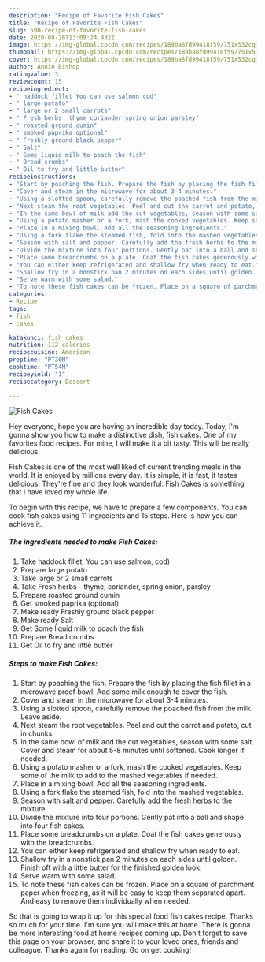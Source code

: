 ```yaml
---
description: "Recipe of Favorite Fish Cakes"
title: "Recipe of Favorite Fish Cakes"
slug: 590-recipe-of-favorite-fish-cakes
date: 2020-08-26T13:09:24.432Z
image: https://img-global.cpcdn.com/recipes/189ba8fd99418f59/751x532cq70/fish-cakes-recipe-main-photo.jpg
thumbnail: https://img-global.cpcdn.com/recipes/189ba8fd99418f59/751x532cq70/fish-cakes-recipe-main-photo.jpg
cover: https://img-global.cpcdn.com/recipes/189ba8fd99418f59/751x532cq70/fish-cakes-recipe-main-photo.jpg
author: Annie Bishop
ratingvalue: 3
reviewcount: 15
recipeingredient:
- " haddock fillet You can use salmon cod"
- " large potato"
- " large or 2 small carrots"
- " Fresh herbs  thyme coriander spring onion parsley"
- " roasted ground cumin"
- " smoked paprika optional"
- " Freshly ground black pepper"
- " Salt"
- " Some liquid milk to poach the fish"
- " Bread crumbs"
- " Oil to fry and little butter"
recipeinstructions:
- "Start by poaching the fish. Prepare the fish by placing the fish fillet in a microwave proof bowl. Add some milk enough to cover the fish."
- "Cover and steam in the microwave for about 3-4 minutes."
- "Using a slotted spoon, carefully remove the poached fish from the milk. Leave aside."
- "Next steam the root vegetables. Peel and cut the carrot and potato, cut in chunks."
- "In the same bowl of milk add the cut vegetables, season with some salt. Cover and steam for about 5-8 minutes until softened. Cook longer if needed."
- "Using a potato masher or a fork, mash the cooked vegetables. Keep some of the milk to add to the mashed vegetables if needed."
- "Place in a mixing bowl. Add all the seasoning ingredients."
- "Using a fork flake the steamed fish, fold into the mashed vegetables."
- "Season with salt and pepper. Carefully add the fresh herbs to the mixture."
- "Divide the mixture into four portions. Gently pat into a ball and shape into four fish cakes."
- "Place some breadcrumbs on a plate. Coat the fish cakes generously with the breadcrumbs."
- "You can either keep refrigerated and shallow fry when ready to eat."
- "Shallow fry in a nonstick pan 2 minutes on each sides until golden. Finish off with a little butter for the finished golden look."
- "Serve warm with some salad."
- "To note these fish cakes can be frozen. Place on a square of parchment paper when freezing, as it will be easy to keep them separated apart. And easy to remove them individually when needed."
categories:
- Recipe
tags:
- fish
- cakes

katakunci: fish cakes 
nutrition: 112 calories
recipecuisine: American
preptime: "PT30M"
cooktime: "PT54M"
recipeyield: "1"
recipecategory: Dessert

---
```



![Fish Cakes](https://img-global.cpcdn.com/recipes/189ba8fd99418f59/751x532cq70/fish-cakes-recipe-main-photo.jpg)

Hey everyone, hope you are having an incredible day today. Today, I'm gonna show you how to make a distinctive dish, fish cakes. One of my favorites food recipes. For mine, I will make it a bit tasty. This will be really delicious.



Fish Cakes is one of the most well liked of current trending meals in the world. It is enjoyed by millions every day. It is simple, it is fast, it tastes delicious. They're fine and they look wonderful. Fish Cakes is something that I have loved my whole life.


To begin with this recipe, we have to prepare a few components. You can cook fish cakes using 11 ingredients and 15 steps. Here is how you can achieve it.

<!--inarticleads1-->

##### The ingredients needed to make Fish Cakes:

1. Take  haddock fillet. You can use salmon, cod)
1. Prepare  large potato
1. Take  large or 2 small carrots
1. Take  Fresh herbs - thyme, coriander, spring onion, parsley
1. Prepare  roasted ground cumin
1. Get  smoked paprika (optional)
1. Make ready  Freshly ground black pepper
1. Make ready  Salt
1. Get  Some liquid milk to poach the fish
1. Prepare  Bread crumbs
1. Get  Oil to fry and little butter




<!--inarticleads2-->

##### Steps to make Fish Cakes:

1. Start by poaching the fish. Prepare the fish by placing the fish fillet in a microwave proof bowl. Add some milk enough to cover the fish.
1. Cover and steam in the microwave for about 3-4 minutes.
1. Using a slotted spoon, carefully remove the poached fish from the milk. Leave aside.
1. Next steam the root vegetables. Peel and cut the carrot and potato, cut in chunks.
1. In the same bowl of milk add the cut vegetables, season with some salt. Cover and steam for about 5-8 minutes until softened. Cook longer if needed.
1. Using a potato masher or a fork, mash the cooked vegetables. Keep some of the milk to add to the mashed vegetables if needed.
1. Place in a mixing bowl. Add all the seasoning ingredients.
1. Using a fork flake the steamed fish, fold into the mashed vegetables.
1. Season with salt and pepper. Carefully add the fresh herbs to the mixture.
1. Divide the mixture into four portions. Gently pat into a ball and shape into four fish cakes.
1. Place some breadcrumbs on a plate. Coat the fish cakes generously with the breadcrumbs.
1. You can either keep refrigerated and shallow fry when ready to eat.
1. Shallow fry in a nonstick pan 2 minutes on each sides until golden. Finish off with a little butter for the finished golden look.
1. Serve warm with some salad.
1. To note these fish cakes can be frozen. Place on a square of parchment paper when freezing, as it will be easy to keep them separated apart. And easy to remove them individually when needed.




So that is going to wrap it up for this special food fish cakes recipe. Thanks so much for your time. I'm sure you will make this at home. There is gonna be more interesting food at home recipes coming up. Don't forget to save this page on your browser, and share it to your loved ones, friends and colleague. Thanks again for reading. Go on get cooking!
